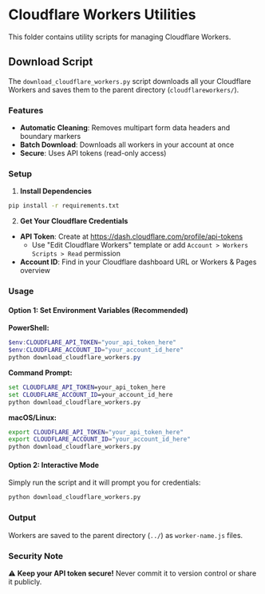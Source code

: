 # Cloudflare Workers Utilities

This folder contains utility scripts for managing Cloudflare Workers.

## Download Script

The `download_cloudflare_workers.py` script downloads all your Cloudflare Workers and saves them to the parent directory (`cloudflareworkers/`).

### Features

- **Automatic Cleaning**: Removes multipart form data headers and boundary markers
- **Batch Download**: Downloads all workers in your account at once
- **Secure**: Uses API tokens (read-only access)

### Setup

1. **Install Dependencies**

```bash
pip install -r requirements.txt
```

2. **Get Your Cloudflare Credentials**

- **API Token**: Create at https://dash.cloudflare.com/profile/api-tokens
  - Use "Edit Cloudflare Workers" template or add `Account > Workers Scripts > Read` permission
- **Account ID**: Find in your Cloudflare dashboard URL or Workers & Pages overview

### Usage

#### Option 1: Set Environment Variables (Recommended)

**PowerShell:**
```powershell
$env:CLOUDFLARE_API_TOKEN="your_api_token_here"
$env:CLOUDFLARE_ACCOUNT_ID="your_account_id_here"
python download_cloudflare_workers.py
```

**Command Prompt:**
```cmd
set CLOUDFLARE_API_TOKEN=your_api_token_here
set CLOUDFLARE_ACCOUNT_ID=your_account_id_here
python download_cloudflare_workers.py
```

**macOS/Linux:**
```bash
export CLOUDFLARE_API_TOKEN="your_api_token_here"
export CLOUDFLARE_ACCOUNT_ID="your_account_id_here"
python download_cloudflare_workers.py
```

#### Option 2: Interactive Mode

Simply run the script and it will prompt you for credentials:

```bash
python download_cloudflare_workers.py
```

### Output

Workers are saved to the parent directory (`../`) as `worker-name.js` files.

### Security Note

⚠️ **Keep your API token secure!** Never commit it to version control or share it publicly.

